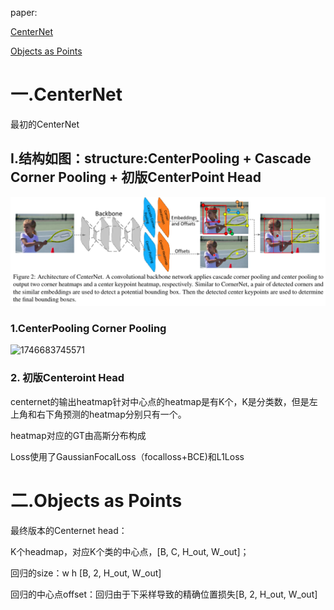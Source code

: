 

paper:

[CenterNet](https://readpaper.com/pdf-annotate/note?pdfId=4498420488547753985&noteId=678140303196692480)

[Objects as Points](https://readpaper.com/pdf-annotate/note?pdfId=4555055060279631873&noteId=1583979896715160320)

# 一.CenterNet

最初的CenterNet

## I.结构如图：structure:CenterPooling + Cascade Corner Pooling + 初版CenterPoint Head

![1663193055022](image/CenterNet/1663193055022.png)

### 1.CenterPooling Corner Pooling

![1746683745571](https://file+.vscode-resource.vscode-cdn.net/home/lvsolo/git/PaperMod/content/posts/paper_reading/image/CenterPoint:Center-based_3D_Object_Detection_and_Tracking/1746683745571.png)

### 2. 初版Centeroint Head

centernet的输出heatmap针对中心点的heatmap是有K个，K是分类数，但是左上角和右下角预测的heatmap分别只有一个。

heatmap对应的GT由高斯分布构成

Loss使用了GaussianFocalLoss（focalloss+BCE)和L1Loss


# 二.Objects as Points

最终版本的Centernet head：

K个headmap，对应K个类的中心点，[B, C, H_out, W_out]；

回归的size：w h [B, 2, H_out, W_out]

回归的中心点offset：回归由于下采样导致的精确位置损失[B, 2, H_out, W_out]
